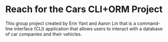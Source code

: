 # Reach for the Cars CLI+ORM Project

This group project created by Erin Yant and Aaron Lin that is a command-line interface (CLI) application that allows users to interact with a database of car companies and their vehicles. 





